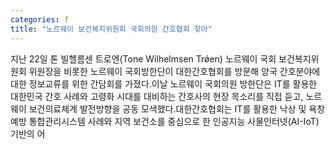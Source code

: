 ```yaml
---
categories: f
title: "노르웨이 보건복지위원회 국회의원 간호협회 찾아"
---
```

지난 22일 톤 빌헬름센 트로엔(Tone Wilhelmsen Tr&#511;en) 노르웨이 국회 보건복지위원회 위원장을 비롯한 노르웨이 국회방한단이 대한간호협회를 방문해 양국 간호분야에 대한 정보교류를 위한 간담회를 가졌다.이날 노르웨이 국회의원 방한단은 IT를 활용한 대한민국 간호 사례와 고령화 시대를 대비하는 간호사의 현장 목소리를 직접 듣고, 노르웨이 보건의료체계 발전방향을 공동 모색했다.대한간호협회는 IT를 활용한 낙상 및 욕창 예방 통합관리시스템 사례와 지역 보건소를 중심으로 한 인공지능 사물인터넷(AI-IoT) 기반의 어